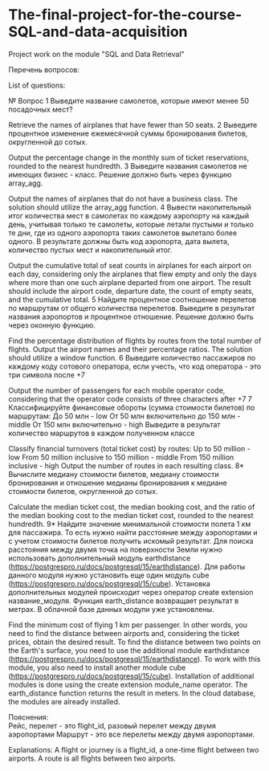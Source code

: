 # The-final-project-for-the-course-SQL-and-data-acquisition

Project work on the module "SQL and Data Retrieval"


Перечень вопросов:

List of questions:


№
Вопрос
1
Выведите название самолетов, которые имеют менее 50 посадочных мест?

Retrieve the names of airplanes that have fewer than 50 seats.
2
Выведите процентное изменение ежемесячной суммы бронирования билетов, округленной до сотых.

Output the percentage change in the monthly sum of ticket reservations, rounded to the nearest hundredth.
3
Выведите названия самолетов не имеющих бизнес - класс. Решение должно быть через функцию array_agg.

Output the names of airplanes that do not have a business class. The solution should utilize the array_agg function.
4
Вывести накопительный итог количества мест в самолетах по каждому аэропорту на каждый день, учитывая только те самолеты, которые летали пустыми и только те дни, где из одного аэропорта таких самолетов вылетало более одного.
В результате должны быть код аэропорта, дата вылета, количество пустых мест и накопительный итог.

Output the cumulative total of seat counts in airplanes for each airport on each day, considering only the airplanes that flew empty and only the days where more than one such airplane departed from one airport. The result should include the airport code, departure date, the count of empty seats, and the cumulative total.
5
Найдите процентное соотношение перелетов по маршрутам от общего количества перелетов. 
Выведите в результат названия аэропортов и процентное отношение.
Решение должно быть через оконную функцию.

Find the percentage distribution of flights by routes from the total number of flights. Output the airport names and their percentage ratios. The solution should utilize a window function.
6
Выведите количество пассажиров по каждому коду сотового оператора, если учесть, что код оператора - это три символа после +7

Output the number of passengers for each mobile operator code, considering that the operator code consists of three characters after +7
7
Классифицируйте финансовые обороты (сумма стоимости билетов) по маршрутам:
До 50 млн - low
От 50 млн включительно до 150 млн - middle
От 150 млн включительно - high
Выведите в результат количество маршрутов в каждом полученном классе

Classify financial turnovers (total ticket cost) by routes:
Up to 50 million - low
From 50 million inclusive to 150 million - middle
From 150 million inclusive - high
Output the number of routes in each resulting class.
8*
Вычислите медиану стоимости билетов, медиану стоимости бронирования и отношение медианы бронирования к медиане стоимости билетов, округленной до сотых.

Calculate the median ticket cost, the median booking cost, and the ratio of the median booking cost to the median ticket cost, rounded to the nearest hundredth.
9*
Найдите значение минимальной стоимости полета 1 км для пассажира. То есть нужно найти расстояние между аэропортами и с учетом стоимости билетов получить искомый результат.
Для поиска расстояния между двумя точка на поверхности Земли нужно использовать дополнительный модуль earthdistance (https://postgrespro.ru/docs/postgresql/15/earthdistance). Для работы данного модуля нужно установить еще один модуль cube (https://postgrespro.ru/docs/postgresql/15/cube). 
Установка дополнительных модулей происходит через оператор create extension название_модуля.
Функция earth_distance возвращает результат в метрах.
В облачной базе данных модули уже установлены.

Find the minimum cost of flying 1 km per passenger. In other words, you need to find the distance between airports and, considering the ticket prices, obtain the desired result. To find the distance between two points on the Earth's surface, you need to use the additional module earthdistance (https://postgrespro.ru/docs/postgresql/15/earthdistance). To work with this module, you also need to install another module cube (https://postgrespro.ru/docs/postgresql/15/cube). Installation of additional modules is done using the create extension module_name operator. The earth_distance function returns the result in meters. In the cloud database, the modules are already installed.


Пояснения:	
Рейс, перелет - это flight_id, разовый перелет между двумя аэропортами
Маршрут - это все перелеты между двумя аэропортами.

Explanations:
A flight or journey is a flight_id, a one-time flight between two airports.
A route is all flights between two airports.

